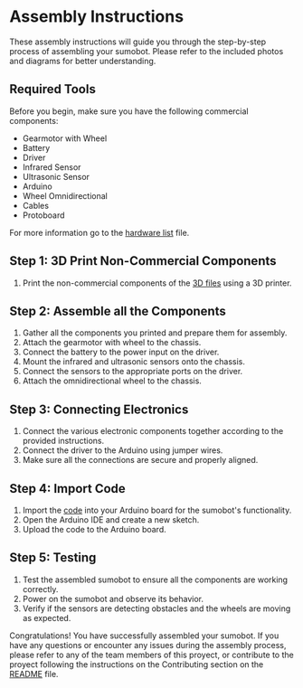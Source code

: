 # Assembly Instructions

These assembly instructions will guide you through the step-by-step process of assembling your sumobot. Please refer to the included photos and diagrams for better understanding.

## Required Tools

Before you begin, make sure you have the following commercial components:

- Gearmotor with Wheel
- Battery
- Driver
- Infrared Sensor
- Ultrasonic Sensor
- Arduino
- Wheel Omnidirectional
- Cables
- Protoboard

For more information go to the [hardware list](https://github.com/matiasAguirreE/project-sumobot/tree/main/docs/hardware-list) file.

## Step 1: 3D Print Non-Commercial Components

1. Print the non-commercial components of the [3D files](https://github.com/matiasAguirreE/project-sumobot/tree/main/docs/3d-files) using a 3D printer.

## Step 2: Assemble all the Components

1. Gather all the components you printed and prepare them for assembly.
2. Attach the gearmotor with wheel to the chassis.
3. Connect the battery to the power input on the driver.
4. Mount the infrared and ultrasonic sensors onto the chassis.
5. Connect the sensors to the appropriate ports on the driver.
6. Attach the omnidirectional wheel to the chassis.

## Step 3: Connecting Electronics

1. Connect the various electronic components together according to the provided instructions.
2. Connect the driver to the Arduino using jumper wires.
3. Make sure all the connections are secure and properly aligned.

## Step 4: Import Code

1. Import the [code](https://github.com/matiasAguirreE/project-sumobot/tree/main/docs/code) into your Arduino board for the sumobot's functionality.
2. Open the Arduino IDE and create a new sketch.
3. Upload the code to the Arduino board.

## Step 5: Testing

1. Test the assembled sumobot to ensure all the components are working correctly.
2. Power on the sumobot and observe its behavior.
3. Verify if the sensors are detecting obstacles and the wheels are moving as expected.

Congratulations! You have successfully assembled your sumobot. If you have any questions or encounter any issues during the assembly process, please refer to any of the team members of this proyect, or contribute to the proyect following the instructions on the Contributing section on the [README](https://github.com/matiasAguirreE/project-sumobot/tree/main#contributing) file.
